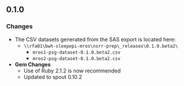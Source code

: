 ## 0.1.0

### Changes
- The CSV datasets generated from the SAS export is located here:
  - `\\rfa01\bwh-sleepepi-mros\nsrr-prep\_releases\0.1.0.beta2\`
    - `mros1-psg-dataset-0.1.0.beta2.csv`
    - `mros2-psg-dataset-0.1.0.beta2.csv`
- **Gem Changes**
  - Use of Ruby 2.1.2 is now recommended
  - Updated to spout 0.10.2
